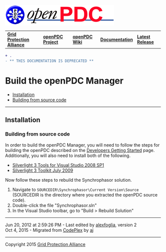 [![The Open Source Phasor Data Concentrator](openPDC_Logo.png)](openPDC_Home.md "The Open Source Phasor Data Concentrator")

|   |   |   |   |   |
|---|---|---|---|---|
| **[Grid Protection Alliance](http://www.gridprotectionalliance.org "Grid Protection Alliance Home Page")** | **[openPDC Project](https://github.com/GridProtectionAlliance/openPDC "openPDC Project on GitHub")** | **[openPDC Wiki](https://github.com/GridProtectionAlliance/openPDC/wiki)** | **[Documentation](https://github.com/GridProtectionAlliance/openPDC/wiki/Documentation)** | **[Latest Release](https://github.com/GridProtectionAlliance/openPDC/releases "openPDC Releases Home Page")** |

```diff
+ .
- ** THIS DOCUMENTATION IS DEPRECATED **
```

# Build the openPDC Manager

- [Installation](#installation)
- [Building from source code](#building-from-source-code)

---

## Installation

### Building from source code

In order to build the openPDC Manager, you will need to follow the steps for building the openPDC described on the [Developers Getting Started](Developers_Getting_Started.md) page. Additionally, you will also need to install both of the following.

- [Silverlight 3 Tools for Visual Studio 2008 SP1](http://www.microsoft.com/downloads/details.aspx?familyid=9442b0f2-7465-417a-88f3-5e7b5409e9dd&displaylang=en)
- [Silverlight 3 Toolkit July 2009](http://silverlight.codeplex.com/Release/ProjectReleases.aspx?ReleaseId=24246)

Now follow these steps to rebuild the Synchrophasor solution.

1. Navigate to `SOURCEDIR\Synchrophasor\Current Version\Source` (SOURCEDIR is the directory where you extracted the openPDC source code).
2. Double-click the file "Synchrophasor.sln"
3. In the Visual Studio toolbar, go to "Build > Rebuild Solution"

---

Jun 20, 2012 at 2:59:26 PM - Last edited by [alexfoglia](http://www.codeplex.com/site/users/view/alexfoglia), version 2  
Oct 4, 2015 - Migrated from [CodePlex](http://openpdc.codeplex.com/wikipage?title=Build%20openPDC%20Manager%20%28Developers%29)  by [aj](https://github.com/ajstadlin)

---

Copyright 2015 [Grid Protection Alliance](http://www.gridprotectionalliance.org)
